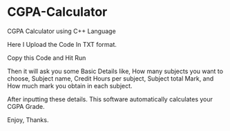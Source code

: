# CGPA-Calculator
CGPA Calculator using C++ Language

Here I Upload the Code In TXT format.

Copy this Code and Hit Run

Then it will ask you some Basic Details like, How many subjects you want to choose, Subject name, Credit Hours per subject, Subject total Mark, and How much mark you obtain in each subject.

After inputting these details. This software automatically calculates your CGPA Grade.

Enjoy, Thanks.

